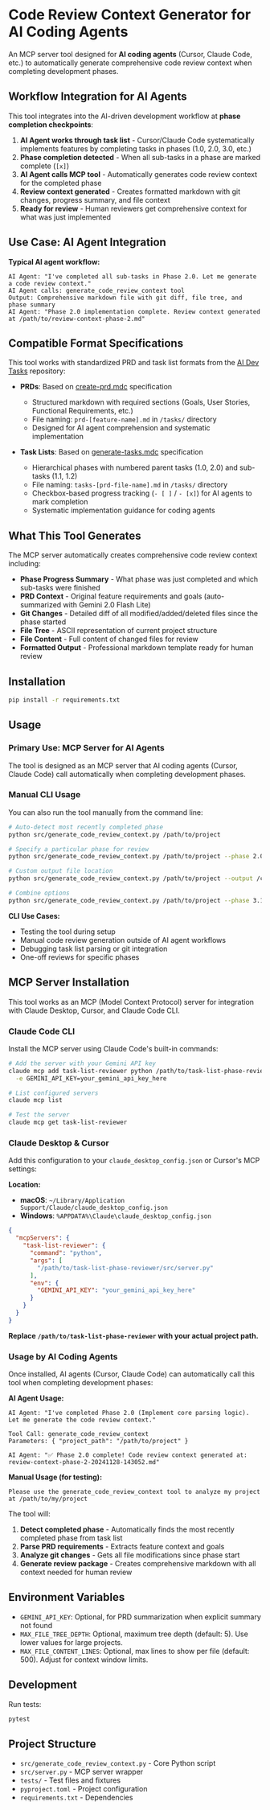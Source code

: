 # Code Review Context Generator for AI Coding Agents

An MCP server tool designed for **AI coding agents** (Cursor, Claude Code, etc.) to automatically generate comprehensive code review context when completing development phases.

## Workflow Integration for AI Agents

This tool integrates into the AI-driven development workflow at **phase completion checkpoints**:

1. **AI Agent works through task list** - Cursor/Claude Code systematically implements features by completing tasks in phases (1.0, 2.0, 3.0, etc.)
2. **Phase completion detected** - When all sub-tasks in a phase are marked complete (`[x]`)  
3. **AI Agent calls MCP tool** - Automatically generates code review context for the completed phase
4. **Review context generated** - Creates formatted markdown with git changes, progress summary, and file context
5. **Ready for review** - Human reviewers get comprehensive context for what was just implemented

## Use Case: AI Agent Integration

**Typical AI agent workflow:**
```
AI Agent: "I've completed all sub-tasks in Phase 2.0. Let me generate a code review context."
AI Agent calls: generate_code_review_context tool
Output: Comprehensive markdown file with git diff, file tree, and phase summary
AI Agent: "Phase 2.0 implementation complete. Review context generated at /path/to/review-context-phase-2.md"
```

## Compatible Format Specifications

This tool works with standardized PRD and task list formats from the [AI Dev Tasks](https://github.com/snarktank/ai-dev-tasks) repository:

- **PRDs**: Based on [create-prd.mdc](https://github.com/snarktank/ai-dev-tasks/blob/main/create-prd.mdc) specification
  - Structured markdown with required sections (Goals, User Stories, Functional Requirements, etc.)
  - File naming: `prd-[feature-name].md` in `/tasks/` directory
  - Designed for AI agent comprehension and systematic implementation

- **Task Lists**: Based on [generate-tasks.mdc](https://github.com/snarktank/ai-dev-tasks/blob/main/generate-tasks.mdc) specification  
  - Hierarchical phases with numbered parent tasks (1.0, 2.0) and sub-tasks (1.1, 1.2)
  - File naming: `tasks-[prd-file-name].md` in `/tasks/` directory
  - Checkbox-based progress tracking (`- [ ]` / `- [x]`) for AI agents to mark completion
  - Systematic implementation guidance for coding agents

## What This Tool Generates

The MCP server automatically creates comprehensive code review context including:
- **Phase Progress Summary** - What phase was just completed and which sub-tasks were finished
- **PRD Context** - Original feature requirements and goals (auto-summarized with Gemini 2.0 Flash Lite)
- **Git Changes** - Detailed diff of all modified/added/deleted files since the phase started
- **File Tree** - ASCII representation of current project structure
- **File Content** - Full content of changed files for review
- **Formatted Output** - Professional markdown template ready for human review

## Installation

```bash
pip install -r requirements.txt
```

## Usage

### Primary Use: MCP Server for AI Agents
The tool is designed as an MCP server that AI coding agents (Cursor, Claude Code) call automatically when completing development phases.

### Manual CLI Usage
You can also run the tool manually from the command line:

```bash
# Auto-detect most recently completed phase
python src/generate_code_review_context.py /path/to/project

# Specify a particular phase for review
python src/generate_code_review_context.py /path/to/project --phase 2.0

# Custom output file location
python src/generate_code_review_context.py /path/to/project --output /custom/path/review.md

# Combine options
python src/generate_code_review_context.py /path/to/project --phase 3.1 --output my-review.md
```

**CLI Use Cases:**
- Testing the tool during setup
- Manual code review generation outside of AI agent workflows
- Debugging task list parsing or git integration
- One-off reviews for specific phases

## MCP Server Installation

This tool works as an MCP (Model Context Protocol) server for integration with Claude Desktop, Cursor, and Claude Code CLI.

### Claude Code CLI

Install the MCP server using Claude Code's built-in commands:

```bash
# Add the server with your Gemini API key
claude mcp add task-list-reviewer python /path/to/task-list-phase-reviewer/src/server.py \
  -e GEMINI_API_KEY=your_gemini_api_key_here

# List configured servers
claude mcp list

# Test the server
claude mcp get task-list-reviewer
```

### Claude Desktop & Cursor

Add this configuration to your `claude_desktop_config.json` or Cursor's MCP settings:

**Location:**
- **macOS**: `~/Library/Application Support/Claude/claude_desktop_config.json`
- **Windows**: `%APPDATA%\Claude\claude_desktop_config.json`

```json
{
  "mcpServers": {
    "task-list-reviewer": {
      "command": "python",
      "args": [
        "/path/to/task-list-phase-reviewer/src/server.py"
      ],
      "env": {
        "GEMINI_API_KEY": "your_gemini_api_key_here"
      }
    }
  }
}
```

**Replace `/path/to/task-list-phase-reviewer` with your actual project path.**

### Usage by AI Coding Agents

Once installed, AI agents (Cursor, Claude Code) can automatically call this tool when completing development phases:

**AI Agent Usage:**
```
AI Agent: "I've completed Phase 2.0 (Implement core parsing logic). Let me generate the code review context."

Tool Call: generate_code_review_context
Parameters: { "project_path": "/path/to/project" }

AI Agent: "✅ Phase 2.0 complete! Code review context generated at: review-context-phase-2-20241128-143052.md"
```

**Manual Usage (for testing):**
```
Please use the generate_code_review_context tool to analyze my project at /path/to/my/project
```

The tool will:
1. **Detect completed phase** - Automatically finds the most recently completed phase from task list
2. **Parse PRD requirements** - Extracts feature context and goals  
3. **Analyze git changes** - Gets all file modifications since phase start
4. **Generate review package** - Creates comprehensive markdown with all context needed for human review

## Environment Variables

- `GEMINI_API_KEY`: Optional, for PRD summarization when explicit summary not found
- `MAX_FILE_TREE_DEPTH`: Optional, maximum tree depth (default: 5). Use lower values for large projects.
- `MAX_FILE_CONTENT_LINES`: Optional, max lines to show per file (default: 500). Adjust for context window limits.

## Development

Run tests:
```bash
pytest
```

## Project Structure

- `src/generate_code_review_context.py` - Core Python script
- `src/server.py` - MCP server wrapper
- `tests/` - Test files and fixtures
- `pyproject.toml` - Project configuration
- `requirements.txt` - Dependencies